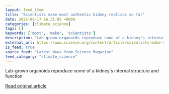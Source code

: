 ```yaml
---
layout: feed_item
title: "Scientists make most authentic kidney replicas so far"
date: 2025-09-17 16:31:05 +0000
categories: [climate_science]
tags: []
keywords: ['most', 'make', 'scientists']
description: "Lab-grown organoids reproduce some of a kidney's internal structure and function"
external_url: https://www.science.org/content/article/scientists-make-most-authentic-kidney-replicas-so-far
is_feed: true
source_feed: "Latest News from Science Magazine"
feed_category: "climate_science"
---
```


Lab-grown organoids reproduce some of a kidney's internal structure and function

[Read original article](https://www.science.org/content/article/scientists-make-most-authentic-kidney-replicas-so-far)
